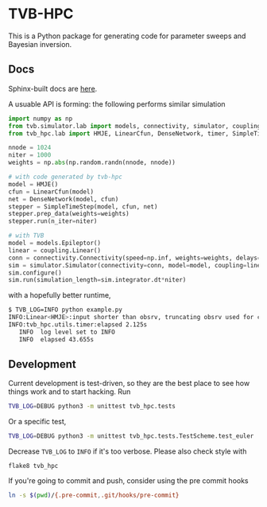 # TVB-HPC

This is a Python package for generating code for parameter sweeps and Bayesian
inversion.

## Docs

Sphinx-built docs are [here](https://the-virtual-brain.github.io/tvb-hpc).

A usuable API is forming: the following performs similar simulation
```python
import numpy as np
from tvb.simulator.lab import models, connectivity, simulator, coupling
from tvb_hpc.lab import HMJE, LinearCfun, DenseNetwork, timer, SimpleTimeStep

nnode = 1024
niter = 1000
weights = np.abs(np.random.randn(nnode, nnode))

# with code generated by tvb-hpc
model = HMJE()
cfun = LinearCfun(model)
net = DenseNetwork(model, cfun)
stepper = SimpleTimeStep(model, cfun, net)
stepper.prep_data(weights=weights)
stepper.run(n_iter=niter)

# with TVB
model = models.Epileptor()
linear = coupling.Linear()
conn = connectivity.Connectivity(speed=np.inf, weights=weights, delays=weights*0, centres=np.zeros((nnode, 3)))
sim = simulator.Simulator(connectivity=conn, model=model, coupling=linear)
sim.configure()
sim.run(simulation_length=sim.integrator.dt*niter)
```
with a hopefully better runtime,
```bash
$ TVB_LOG=INFO python example.py 
INFO:Linear<HMJE>:input shorter than obsrv, truncating obsrv used for cfun.
INFO:tvb_hpc.utils.timer:elapsed 2.125s
   INFO  log level set to INFO
   INFO  elapsed 43.655s
```

## Development

Current development is test-driven, so they are the best place
to see how things work and to start hacking. Run
```bash
TVB_LOG=DEBUG python3 -m unittest tvb_hpc.tests
```
Or a specific test,
```bash
TVB_LOG=DEBUG python3 -m unittest tvb_hpc.tests.TestScheme.test_euler
```
Decrease `TVB_LOG` to `INFO` if it's too verbose. Please also check style with
```
flake8 tvb_hpc
```

If you're going to commit and push, consider using the pre commit hooks
```bash
ln -s $(pwd)/{.pre-commit,.git/hooks/pre-commit}
```
